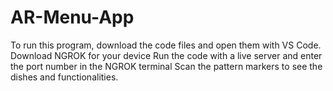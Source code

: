 # AR-Menu-App

To run this program, download the code files and open them with VS Code.
Download NGROK for your device
Run the code with a live server and enter the port number in the NGROK terminal
Scan the pattern markers to see the dishes and functionalities.
